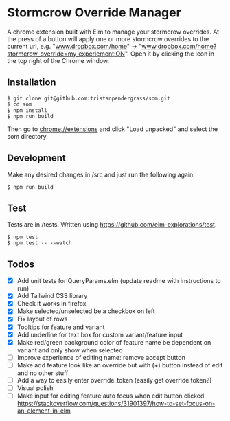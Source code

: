 # Stormcrow Override Manager

A chrome extension built with Elm to manage your stormcrow overrides. At the press of a button will apply one or more stormcrow overrides to the current url, e.g. "www.dropbox.com/home" -> "www.dropbox.com/home?stormcrow_override=my_experiement:ON". Open it by clicking the icon in the top right of the Chrome window.

## Installation

```
$ git clone git@github.com:tristanpendergrass/som.git
$ cd som
$ npm install
$ npm run build
```

Then go to [chrome://extensions](chrome://extensions) and click "Load unpacked" and select the som directory.

## Development

Make any desired changes in /src and just run the following again:

```
$ npm run build
```

## Test

Tests are in /tests. Written using https://github.com/elm-explorations/test.

```
$ npm test
$ npm test -- --watch
```

## Todos

- [x] Add unit tests for QueryParams.elm (update readme with instructions to run)
- [x] Add Tailwind CSS library
- [x] Check it works in firefox
- [x] Make selected/unselected be a checkbox on left
- [x] Fix layout of rows
- [x] Tooltips for feature and variant
- [x] Add underline for text box for custom variant/feature input
- [x] Make red/green background color of feature name be dependent on variant and only show when selected
- [ ] Improve experience of editing name: remove accept button
- [ ] Make add feature look like an override but with (+) button instead of edit and no other stuff
- [ ] Add a way to easily enter override_token (easily get override token?)
- [ ] Visual polish
- [ ] Make input for editing feature auto focus when edit button clicked https://stackoverflow.com/questions/31901397/how-to-set-focus-on-an-element-in-elm
